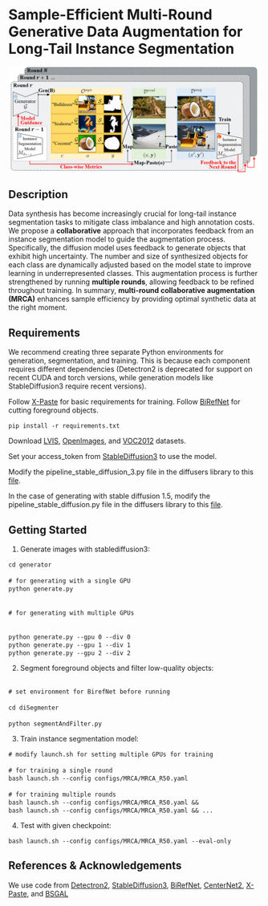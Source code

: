 # Sample-Efficient Multi-Round Generative Data Augmentation for Long-Tail Instance Segmentation

![MRCA](assets/overview.png)

## Description

Data synthesis has become increasingly crucial for long-tail instance segmentation tasks to mitigate class imbalance and high annotation costs. We propose a **collaborative** approach that incorporates feedback from an instance segmentation model to guide the augmentation process. Specifically, the diffusion model uses feedback to generate objects that exhibit high uncertainty. The number and size of synthesized objects for each class are dynamically adjusted based on the model state to improve learning in underrepresented classes. This augmentation process is further strengthened by running **multiple rounds**, allowing feedback to be refined throughout training. In summary, **multi-round collaborative augmentation (MRCA)** enhances sample efficiency by providing optimal synthetic data at the right moment. 

## Requirements
We recommend creating three separate Python environments for generation, segmentation, and training.
This is because each component requires different dependencies (Detectron2 is deprecated for support on recent CUDA and torch versions, while generation models like StableDiffusion3 require recent versions).

Follow [X-Paste](https://github.com/yoctta/XPaste) for basic requirements for training.
Follow [BiRefNet](https://github.com/ZhengPeng7/BiRefNet) for cutting foreground objects.

```
pip install -r requirements.txt
```
Download [LVIS](https://www.lvisdataset.org/dataset), [OpenImages](https://storage.googleapis.com/openimages/web/visualizer/index.html), and [VOC2012](http://host.robots.ox.ac.uk/pascal/VOC/voc2012/) datasets.


Set your access_token from [StableDiffusion3](https://huggingface.co/stabilityai/stable-diffusion-3-medium) to use the model.


Modify the pipeline_stable_diffusion_3.py file in the diffusers library to this [file](https://github.com/kaist-dmlab/MRCA/blob/main/generator/guided_diffusion/pipeline_stable_diffusion_3.py).


In the case of generating with stable diffusion 1.5, modify the pipeline_stable_diffusion.py file in the diffusers library to this [file](https://github.com/kaist-dmlab/MRCA/blob/main/generator/guided_diffusion/pipeline_stable_diffusion.py). 



## Getting Started 


1. Generate images with stablediffusion3:  

```
cd generator

# for generating with a single GPU
python generate.py


# for generating with multiple GPUs 


python generate.py --gpu 0 --div 0 
python generate.py --gpu 1 --div 1 
python generate.py --gpu 2 --div 2 

```


2. Segment foreground objects and filter low-quality objects:
```

# set environment for BirefNet before running

cd diSegmenter

python segmentAndFilter.py
```


3. Train instance segmentation model:
```
# modify launch.sh for setting multiple GPUs for training

# for training a single round
bash launch.sh --config configs/MRCA/MRCA_R50.yaml 

# for training multiple rounds
bash launch.sh --config configs/MRCA/MRCA_R50.yaml &&
bash launch.sh --config configs/MRCA/MRCA_R50.yaml && ...

```



4. Test with given checkpoint:
```
bash launch.sh --config configs/MRCA/MRCA_R50.yaml --eval-only

```



## References & Acknowledgements
We use code from
[Detectron2](https://github.com/facebookresearch/detectron2),
[StableDiffusion3](https://huggingface.co/stabilityai/stable-diffusion-3-medium),
[BiRefNet](https://github.com/ZhengPeng7/BiRefNet),
[CenterNet2](https://github.com/xingyizhou/CenterNet2),
[X-Paste](https://github.com/yoctta/XPaste), and
[BSGAL](https://github.com/aim-uofa/DiverGen/tree/main/BSGAL)


